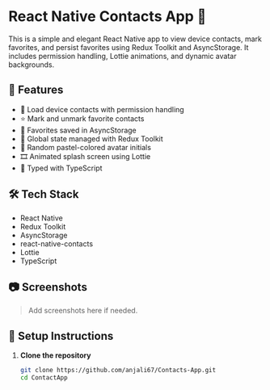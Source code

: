 # React Native Contacts App 📱

This is a simple and elegant React Native app to view device contacts, mark favorites, and persist favorites using Redux Toolkit and AsyncStorage. It includes permission handling, Lottie animations, and dynamic avatar backgrounds.

## 🚀 Features

- 📇 Load device contacts with permission handling
- ⭐ Mark and unmark favorite contacts
- 💾 Favorites saved in AsyncStorage
- 🧠 Global state managed with Redux Toolkit
- 🎨 Random pastel-colored avatar initials
- 🎞️ Animated splash screen using Lottie
- 🧪 Typed with TypeScript

## 🛠️ Tech Stack

- React Native
- Redux Toolkit
- AsyncStorage
- react-native-contacts
- Lottie
- TypeScript

## 📷 Screenshots

> Add screenshots here if needed.

## 🔧 Setup Instructions

1. **Clone the repository**
   ```bash
   git clone https://github.com/anjali67/Contacts-App.git
   cd ContactApp
